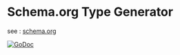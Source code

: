 # Schema.org Type Generator

see : [schema.org](https://schema.org)

[![GoDoc](https://godoc.org/github.com/romainmenke/schema-org-gen/schemaorggo?status.svg)](https://godoc.org/github.com/romainmenke/schema-org-gen/schemaorggo)
